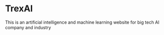 # TrexAI
This is an artificial intelligence and machine learning website for big tech AI company and industry
